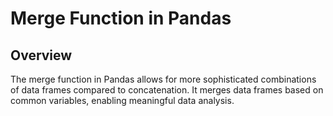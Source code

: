 # Merge Function in Pandas

## Overview

The merge function in Pandas allows for more sophisticated combinations of data frames compared to concatenation. It merges data frames based on common variables, enabling meaningful data analysis.
